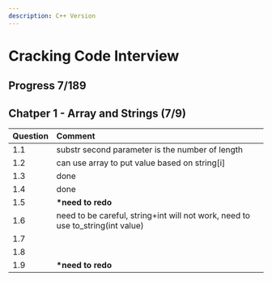 ```yaml
---
description: C++ Version
---
```


# Cracking Code Interview

## Progress 7/189

## Chatper 1 - Array and Strings \(7/9\)

| Question | Comment |
| :--- | :--- |
| 1.1 | substr second parameter is the number of length |
| 1.2 | can use array to put value based on string\[i\] |
| 1.3 | done |
| 1.4 | done |
| 1.5 | **\*need to redo**  |
| 1.6 | need to be careful, string+int will not work, need to use to\_string\(int value\) |
| 1.7 |  |
| 1.8 |  |
| 1.9 | **\*need to redo** |


